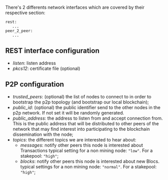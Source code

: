 
There's 2 differents network interfaces which are covered by their respective section:

```
rest:
   ...
peer_2_peer:
   ...
```

## REST interface configuration

- *listen*: listen address
- *pkcs12*: certificate file (optional)

## P2P configuration

- *trusted_peers*: (optional) the list of nodes to connect to in order to
    bootstrap the p2p topology (and bootstrap our local blockchain);
- *public_id*: (optional) the public identifier send to the other nodes in the
    p2p network. If not set it will be randomly generated.
- *public_address*: the address to listen from and accept connection
    from. This is the public address that will be distributed to other peers
    of the network that may find interest into participating to the blockchain
    dissemination with the node;
- *topics*: the different topics we are interested to hear about:
    - *messages*: notify other peers this node is interested about Transactions
    typical setting for a non mining node: `"low"`. For a stakepool: `"high"`;
    - *blocks*: notify other peers this node is interested about new Blocs.
    typical settings for a non mining node: `"normal"`. For a stakepool: `"high"`;
